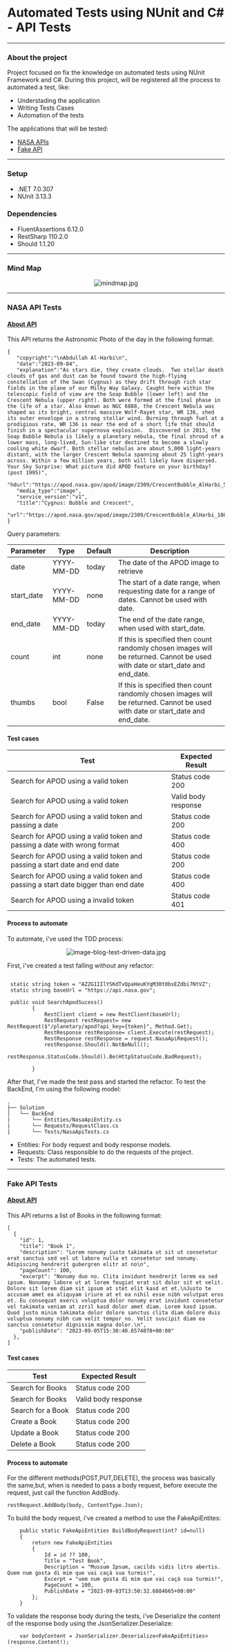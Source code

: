 # Automated Tests using NUnit and C# - API Tests
---

### About the project 
Project focused on fix the knowledge on automated tests using NUnit Framework and C#. During this project, will be registered all the process to automated a test, like: 
- Understading the application 
- Writing Tests Cases 
- Automation of the tests 

The applications that will be tested: 

- [NASA APIs](https://api.nasa.gov/) 
- [Fake API](https://fakerestapi.azurewebsites.net/index.html)

---
### Setup
- .NET 7.0.307
- NUnit 3.13.3


### Dependencies 
- FluentAssertions 6.12.0
- RestSharp 110.2.0
- Should 1.1.20 

---
### Mind Map

<div align="center"> 

   ![mindmap.jpg](images%2Fmindmap.jpg)

</div>

--- 

### NASA API Tests

#### [About API](https://api.nasa.gov/)
This API returns the Astronomic Photo of the day in the following format: 
``` 
{
   "copyright":"\nAbdullah Al-Harbi\n",
   "date":"2023-09-04",
   "explanation":"As stars die, they create clouds.  Two stellar death clouds of gas and dust can be found toward the high-flying constellation of the Swan (Cygnus) as they drift through rich star fields in the plane of our Milky Way Galaxy. Caught here within the telescopic field of view are the Soap Bubble (lower left) and the Crescent Nebula (upper right). Both were formed at the final phase in the life of a star. Also known as NGC 6888, the Crescent Nebula was shaped as its bright, central massive Wolf-Rayet star, WR 136, shed its outer envelope in a strong stellar wind. Burning through fuel at a prodigious rate, WR 136 is near the end of a short life that should finish in a spectacular supernova explosion.  Discovered in 2013, the Soap Bubble Nebula is likely a planetary nebula, the final shroud of a lower mass, long-lived, Sun-like star destined to become a slowly cooling white dwarf. Both stellar nebulas are about 5,000 light-years distant, with the larger Crescent Nebula spanning about 25 light-years across. Within a few million years, both will likely have dispersed.   Your Sky Surprise: What picture did APOD feature on your birthday? (post 1995)",
   "hdurl":"https://apod.nasa.gov/apod/image/2309/CrescentBubble_AlHarbi_5732.jpg",
   "media_type":"image",
   "service_version":"v1",
   "title":"Cygnus: Bubble and Crescent",
   "url":"https://apod.nasa.gov/apod/image/2309/CrescentBubble_AlHarbi_1080.jpg"
}
```
Query parameters:

|Parameter	|Type |	Default |	Description  |
| ------------- | ------------- |------------- | ------------- |
date|	YYYY-MM-DD	 |today	|The date of the APOD image to retrieve |
start_date|	YYYY-MM-DD |	none |	The start of a date range, when requesting date for a range of dates. Cannot be used with date. |
end_date |	YYYY-MM-DD	| today |	The end of the date range, when used with start_date. |
count |	int |	none |	If this is specified then count randomly chosen images will be returned. Cannot be used with date or start_date and end_date.|
thumbs |	bool	 |	False |	If this is specified then count randomly chosen images will be returned. Cannot be used with date or start_date and end_date.|


#### Test cases

| Test | Expected Result |
| ------------- |------------- |
| Search for APOD using a valid token  | Status code 200 |
| Search for APOD using a valid token  | Valid body response
| Search for APOD using a valid token and passing a date  | Status code 200
| Search for APOD using a valid token and passing a date with wrong format  | Status code 400
| Search for APOD using a valid token and passing a start date and end date  | Status code 200
| Search for APOD using a valid token and passing a start date bigger than end date  | Status code 400
| Search for APOD using a invalid token | Status code 401

#### Process to automate
To automate, i've used the TDD process:

<div align="center"> 

   ![image-blog-test-driven-data.jpg](images%2Fimage-blog-test-driven-data.jpg)
</div>

First, i've created a test falling without any refactor:
```
 
 static string token = "AZZG1IIlYSKdTvQpaHeuKYqM30t0bsEZdbi7NtVZ";
 static string baseUrl = "https://api.nasa.gov";
 
 public void SearchApodSucess()
        {
            RestClient client = new RestClient(baseUrl);
            RestRequest restRequest= new RestRequest($"/planetary/apod?api_key={token}", Method.Get);
            RestResponse restResponse= client.Execute(restRequest);
            RestResponse restResponse = request.NasaApiRequest();
            restResponse.Should().NotBeNull();
            restResponse.StatusCode.Should().Be(HttpStatusCode.BadRequest);

        }
```

After that, I've made the test pass and started the refactor. To test the BackEnd, I'm using the following model:
```
.
├── Solution
│   └── BackEnd
|       └── Entities/NasaApiEntity.cs
|       └── Requests/RequestClass.cs
|       └── Tests/NasaApiTests.cs  
```

- Entities: For body request and body response models. 
- Requests: Class responsible to do the requests of the project. 
- Tests: The automated tests. 

--- 
### Fake API Tests 

#### [About API](https://fakerestapi.azurewebsites.net/index.html)
This API returns a list of Books in the following format: 
``` 
[
  {
    "id": 1,
    "title": "Book 1",
    "description": "Lorem nonumy iusto takimata ut sit ut consetetur erat sanctus sed vel ut labore nulla et consetetur sed nonumy. Adipiscing hendrerit gubergren elitr at no\n",
    "pageCount": 100,
    "excerpt": "Nonumy duo no. Clita invidunt hendrerit lorem ea sed ipsum. Nonummy labore ut at lorem feugiat erat sit dolor sit et velit. Dolore sit lorem diam sit ipsum at stet elit kasd et et.\nJusto te accusam amet ea aliquyam iriure at et ea nihil esse nibh volutpat eros et. Eu consequat exerci voluptua dolor nonumy erat invidunt consetetur vel takimata veniam at zzril kasd dolor amet diam. Lorem kasd ipsum. Quod justo minim takimata dolor dolore sanctus clita diam dolore duis voluptua nonumy nibh cum velit tempor no. Velit suscipit diam ea sanctus consetetur dignissim magna dolor.\n",
    "publishDate": "2023-09-05T15:30:40.6574078+00:00"
  },
]
```

#### Test cases

| Test | Expected Result |
| ------------- |------------- |
| Search for Books  | Status code 200 |
| Search for Books  | Valid body response
| Search for a  Book  | Status code 200
| Create a Book  | Status code 200
| Update a Book  | Status code 200
| Delete a Book  | Status code 200

#### Process to automate

For the different methods(POST,PUT,DELETE), the process was basically the same,but, when is needed to pass a body request, before execute the request, just call the function AddBody. 

```
restRequest.AddBody(body, ContentType.Json);

```

To build the body request, i've created a method to use the FakeApiEntites:

```
    public static FakeApiEntities BuildBodyRequest(int? id=null)
    {
        return new FakeApiEntities
        {
            Id = id ?? 100,
            Title = "Test Book",
            Description = "Mussum Ipsum, cacilds vidis litro abertis.  Quem num gosta di mim que vai caçá sua turmis!",
            Excerpt = "uem num gosta di mim que vai caçá sua turmis!",
            PageCount = 100,
            PublishDate = "2023-09-03T13:50:32.6884665+00:00"
        };
    }

```

To validate the response body during the tests, i've Deserialize the content of the response body using the JsonSerializer.Deserialize:

```
    var bodyContent = JsonSerializer.Deserialize<FakeApiEntities>(response.Content!);

```
